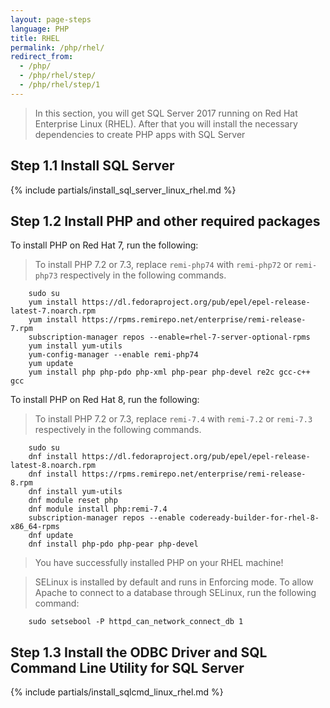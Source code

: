 ```yaml
---
layout: page-steps
language: PHP
title: RHEL
permalink: /php/rhel/
redirect_from:
  - /php/
  - /php/rhel/step/
  - /php/rhel/step/1
---
```


> In this section, you will get SQL Server 2017 running on Red Hat Enterprise Linux (RHEL). After that you will install the necessary dependencies to create PHP apps with SQL Server

## Step 1.1 Install SQL Server

{% include partials/install_sql_server_linux_rhel.md %}

## Step 1.2 Install PHP and other required packages

To install PHP on Red Hat 7, run the following:

> To install PHP 7.2 or 7.3, replace `remi-php74` with `remi-php72` or `remi-php73` respectively in the following commands.

```terminal
    sudo su
    yum install https://dl.fedoraproject.org/pub/epel/epel-release-latest-7.noarch.rpm
    yum install https://rpms.remirepo.net/enterprise/remi-release-7.rpm
    subscription-manager repos --enable=rhel-7-server-optional-rpms
    yum install yum-utils
    yum-config-manager --enable remi-php74
    yum update
    yum install php php-pdo php-xml php-pear php-devel re2c gcc-c++ gcc
```

To install PHP on Red Hat 8, run the following:

> To install PHP 7.2 or 7.3, replace `remi-7.4` with `remi-7.2` or `remi-7.3` respectively in the following commands.

```terminal
    sudo su
    dnf install https://dl.fedoraproject.org/pub/epel/epel-release-latest-8.noarch.rpm
    dnf install https://rpms.remirepo.net/enterprise/remi-release-8.rpm
    dnf install yum-utils
    dnf module reset php
    dnf module install php:remi-7.4
    subscription-manager repos --enable codeready-builder-for-rhel-8-x86_64-rpms
    dnf update
    dnf install php-pdo php-pear php-devel
```

> You have successfully installed PHP on your RHEL machine!

> SELinux is installed by default and runs in Enforcing mode. To allow Apache to connect to a database through SELinux, run the following command: 

```terminal
    sudo setsebool -P httpd_can_network_connect_db 1
```

## Step 1.3 Install the ODBC Driver and SQL Command Line Utility for SQL Server

{% include partials/install_sqlcmd_linux_rhel.md %}
